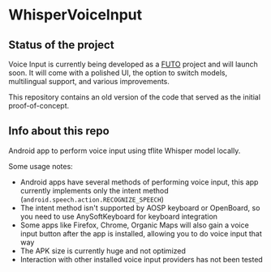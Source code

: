 # WhisperVoiceInput

## Status of the project

Voice Input is currently being developed as a [FUTO](https://futo.org/) project and will launch soon. It will come with a polished UI, the option to switch models, multilingual support, and various improvements.

This repository contains an old version of the code that served as the initial proof-of-concept.

## Info about this repo

Android app to perform voice input using tflite Whisper model locally.

Some usage notes:
* Android apps have several methods of performing voice input, this app currently implements only the intent method (`android.speech.action.RECOGNIZE_SPEECH`)
* The intent method isn't supported by AOSP keyboard or OpenBoard, so you need to use AnySoftKeyboard for keyboard integration
* Some apps like Firefox, Chrome, Organic Maps will also gain a voice input button after the app is installed, allowing you to do voice input that way
* The APK size is currently huge and not optimized
* Interaction with other installed voice input providers has not been tested